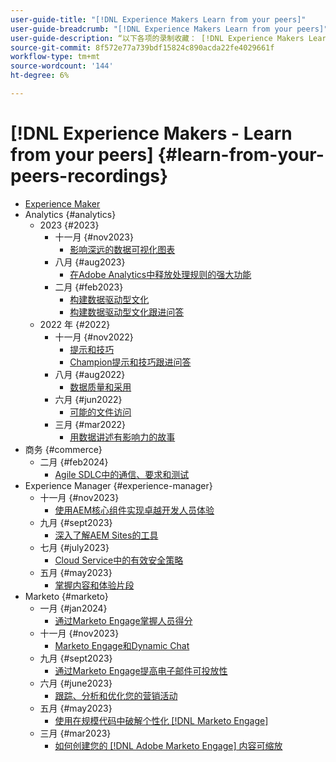 ```yaml
---
user-guide-title: "[!DNL Experience Makers Learn from your peers]"
user-guide-breadcrumb: "[!DNL Experience Makers Learn from your peers]"
user-guide-description: “以下各项的录制收藏： [!DNL Experience Makers Learn from your peers]"
source-git-commit: 8f572e77a739bdf15824c890acda22fe4029661f
workflow-type: tm+mt
source-wordcount: '144'
ht-degree: 6%

---
```



# [!DNL Experience Makers - Learn from your peers] {#learn-from-your-peers-recordings}

+ [Experience Maker](overview.md)
+ Analytics {#analytics}
   + 2023 {#2023}
      + 十一月 {#nov2023}
         + [影响深远的数据可视化图表](analytics/nov2023/impactful-data-visualizations.md)
      + 八月 {#aug2023}
         + [在Adobe Analytics中释放处理规则的强大功能](analytics/aug2023/processing-rules.md)
      + 二月 {#feb2023}
         + [构建数据驱动型文化](analytics/feb2023/data-driven-culture.md)
         + [构建数据驱动型文化跟进问答](analytics/feb2023/data-driven-culture-q-and-a.md)
   + 2022 年 {#2022}
      + 十一月 {#nov2022}
         + [提示和技巧](analytics/nov2022/tips-and-tricks.md)
         + [Champion提示和技巧跟进问答](analytics/nov2022/tips-and-tricks-q-and-a.md)
      + 八月 {#aug2022}
         + [数据质量和采用](analytics/aug2022/data-quality.md)
      + 六月 {#jun2022}
         + [可能的文件访问](analytics/june2022/mission-possible.md)
      + 三月 {#mar2022}
         + [用数据讲述有影响力的故事](analytics/mar2022/stories-with-data.md)
+ 商务 {#commerce}
   + 二月 {#feb2024}
      + [Agile SDLC中的通信、要求和测试](commerce/2024/agile-sdlc.md)
+ Experience Manager {#experience-manager}
   + 十一月 {#nov2023}
      + [使用AEM核心组件实现卓越开发人员体验](experience-manager/nov2023/core-components.md)
   + 九月 {#sept2023}
      + [深入了解AEM Sites的工具](experience-manager/sept2023/aem-sites-tools.md)
   + 七月 {#july2023}
      + [Cloud Service中的有效安全策略](experience-manager/july2023/effective-security-strategies-in-cloud-service.md)
   + 五月 {#may2023}
      + [掌握内容和体验片段](experience-manager/may2023/mastering-content-and-experience-fragments.md)
+ Marketo {#marketo}
   + 一月 {#jan2024}
      + [通过Marketo Engage掌握人员得分](marketo/jan2024/person-scoring-mastery.md)
   + 十一月 {#nov2023}
      + [Marketo Engage和Dynamic Chat](marketo/nov2023/dynamic-chat.md)
   + 九月 {#sept2023}
      + [通过Marketo Engage提高电子邮件可投放性](marketo/sept2023/email-deliverability.md)
   + 六月 {#june2023}
      + [跟踪、分析和优化您的营销活动](marketo/june2023/marketing-campaigns.md)
   + 五月 {#may2023}
      + [使用在规模代码中破解个性化 [!DNL Marketo Engage]](marketo/may2023/personalization-at-scale.md)
   + 三月 {#mar2023}
      + [如何创建您的 [!DNL Adobe Marketo Engage] 内容可缩放](marketo/mar2023/templates-tokens-teamwork.md)
